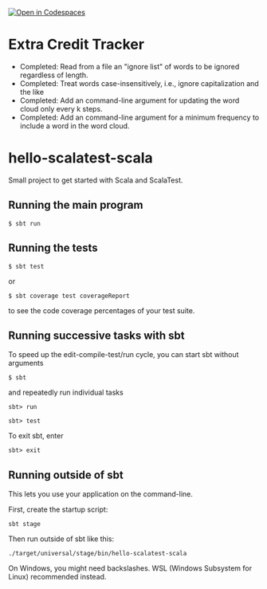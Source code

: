 [![Open in Codespaces](https://classroom.github.com/assets/launch-codespace-2972f46106e565e64193e422d61a12cf1da4916b45550586e14ef0a7c637dd04.svg)](https://classroom.github.com/open-in-codespaces?assignment_repo_id=16053571)
# Extra Credit Tracker
- Completed: Read from a file an "ignore list" of words to be ignored regardless of length.
- Completed: Treat words case-insensitively, i.e., ignore capitalization and the like
- Completed: Add an command-line argument for updating the word cloud only every k steps.
- Completed: Add an command-line argument for a minimum frequency to include a word in the word cloud.

# hello-scalatest-scala

Small project to get started with Scala and ScalaTest.


## Running the main program

```
$ sbt run 
```


## Running the tests

```
$ sbt test
```

or

```
$ sbt coverage test coverageReport
```

to see the code coverage percentages of your test suite.


## Running successive tasks with sbt

To speed up the edit-compile-test/run cycle, you can start sbt without arguments

```
$ sbt
```

and repeatedly run individual tasks

```
sbt> run
```

```
sbt> test
```

To exit sbt, enter

```
sbt> exit
```


## Running outside of sbt

This lets you use your application on the command-line.

First, create the startup script:

```
sbt stage
```

Then run outside of sbt like this:

```
./target/universal/stage/bin/hello-scalatest-scala
```

On Windows, you might need backslashes. WSL (Windows Subsystem for Linux) recommended instead.
